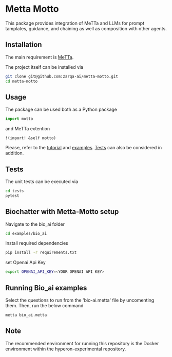 # Metta Motto

This package provides integration of MeTTa and LLMs for prompt tamplates, guidance, and chaining as well as composition with other agents.

## Installation

The main requirement is [MeTTa](https://github.com/trueagi-io/hyperon-experimental/).

The project itself can be installed via
```bash
git clone git@github.com:zarqa-ai/metta-motto.git
cd metta-motto
```

## Usage

The package can be used both as a Python package
```python
import motto
```

and MeTTa extention
```
!(import! &self motto)
```

Please, refer to the [tutorial](tutorial) and [examples](examples). [Tests](tests) can also be considered in addition.

## Tests

The unit tests can be executed via

```bash
cd tests
pytest
```

## Biochatter with Metta-Motto setup

Navigate to the bio_ai folder

```bash
cd examples/bio_ai
```

Install required dependencies

```bash
pip install -r requirements.txt
```

set Openai Api Key

```bash
export OPENAI_API_KEY=<YOUR OPENAI API KEY>
```

## Running Bio_ai examples

Select the questions to run from the 'bio-ai.metta' file by uncomenting them. Then, run the below command

```bash
metta bio_ai.metta
```

## Note

The recommended environment for running this repository is the Docker environment within the hyperon-experimental repository.